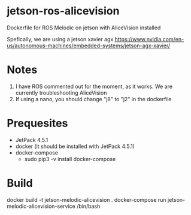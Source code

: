 # jetson-ros-alicevision
Dockerfile for ROS Melodic on jetson with AliceVision installed

Spefically, we are using a jetson xavier agx
https://www.nvidia.com/en-us/autonomous-machines/embedded-systems/jetson-agx-xavier/

# Notes
1. I have ROS commented out for the moment, as it works.  We are currently troubleshooting AliceVision
2. If using a nano, you should change "j8" to "j2" in the dockerfile


# Prequesites
* JetPack 4.5.1
* docker (it should be installed with JetPack 4.5.1)
* docker-compose 
  * sudo pip3 -v install docker-compose

# Build
docker build -t jetson-melodic-alicevision .
docker-compose run jetson-melodic-alicevision-service /bin/bash
